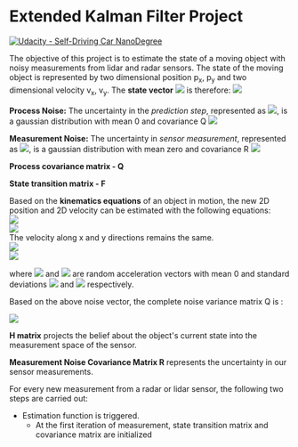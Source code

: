 # Extended Kalman Filter Project

[![Udacity - Self-Driving Car NanoDegree](https://s3.amazonaws.com/udacity-sdc/github/shield-carnd.svg)](http://www.udacity.com/drive)

The objective of this project is to estimate the state of a moving object with noisy measurements from lidar and radar sensors. The state of the moving object is represented by two dimensional position p<sub>x</sub>, p<sub>y</sub> and two dimensional velocity v<sub>x</sub>, v<sub>y</sub>. The **state vector** <img src="https://latex.codecogs.com/gif.latex?\mathit{x}"/> is therefore:
<img src="https://latex.codecogs.com/gif.latex?\begin{pmatrix}p_x\\p_y\\v_x\\v_y\end{pmatrix}"/>

**Process Noise:** The uncertainty in the *prediction step*, represented as <img src="https://latex.codecogs.com/gif.latex?\mathit{\nu}"/>, is a gaussian distribution with mean 0 and covariance Q  <img src="https://latex.codecogs.com/gif.latex?\[\nu\sim&space;N(0,Q)\]"/>

**Measurement Noise:** The uncertainty in *sensor measurement*, represented as <img src="https://latex.codecogs.com/gif.latex?\mathit{\omega}"/>, is a gaussian distribution with mean zero and covariance R  <img src="https://latex.codecogs.com/gif.latex?\[\omega\sim&space;N(0,R)\]"/>



**Process covariance matrix - Q**

**State transition matrix - F**

Based on the **kinematics equations** of an object in motion, the new 2D position and 2D velocity can be estimated with the following equations:<br>
<img src="https://latex.codecogs.com/gif.latex?\\\acute{p_x} = {p_x}+{v_x}\Delta t+\frac{a_{x}\Delta t ^2}{2}\"/> <br>
<img src="https://latex.codecogs.com/gif.latex?\\\acute{p_y} = {p_y}+{v_y}\Delta t+\frac{a_{y}\Delta t ^2}{2}\"/> <br>
The velocity along x and y directions remains the same. <br>
<img src="https://latex.codecogs.com/gif.latex?\\\acute{v_x} = {v_x}+{a_x}\Delta t\"/><br>
<img src="https://latex.codecogs.com/gif.latex?\\\acute{p_x} = {v_y}+{a_y}\Delta t\"/><br>

where <img src="https://latex.codecogs.com/gif.latex?\\{a_x}"/> and <img src="https://latex.codecogs.com/gif.latex?\\{a_y}"/> are random acceleration vectors with mean 0 and standard deviations  <img src="https://latex.codecogs.com/gif.latex?\sigma_{a_x}^{2}"/> and <img src="https://latex.codecogs.com/gif.latex?\sigma_{a_y}^{2}"/> respectively.

Based on the above noise vector, the complete noise variance matrix Q is :

<img src="https://latex.codecogs.com/gif.latex?\\Q=\begin{pmatrix}\frac{\Delta t ^2}{4}\sigma_{a_x}^{2} & 0 & \frac{\Delta t ^3}{2}\sigma_{a_x}^{2} & 0 \\ 0 & \frac{\Delta t ^2}{4}\sigma_{a_y}^{2} & 0 & \frac{\Delta t ^3}{2}\sigma_{a_y}^{2}\\ \frac{\Delta t ^3}{2}\sigma_{a_x}^{2} & 0 & {\Delta t ^2}\sigma_{a_x}^{2} & 0\\ 0 & \frac{\Delta t ^3}{2}\sigma_{a_y}^{2} & 0 & {\Delta t^2}\sigma_{a_y}^{2} \end{pmatrix}\"/><br>


**H matrix** projects the belief about the object's current state into the measurement space of the sensor.

**Measurement Noise Covariance Matrix R** represents the uncertainty in our sensor measurements.

For every new measurement from a radar or lidar sensor, the following two steps are carried out:
- Estimation function is triggered.
  - At the first iteration of measurement, state transition matrix and covariance matrix are initialized
